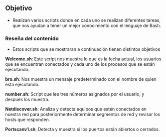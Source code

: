 ## Objetivo

- Realizan varios scripts donde en cada uno se realizan diferentes tareas, que nos ayudan a tener un mejor conocimiento con el lenguaje de Bash.

### Reseña del contenido 

- Estos scripts que se mostraran a continuación tienen distintos objetivos 

**Welcome.sh**: Este script nos muestra lo que es la fecha actual, los usuarios que se encuentran conectados y cada uno de los procesos que se están ejecutando. 

**bro.sh**: Nos muestra un mensaje predeterminado con el nombre de quien esta ejecutando.  

**number.sh**: Script que lee tres números asignados por el usuario, y después los muestra.

**Netdiscover.sh**: Analiza y detecta equipos que estén conectados en nuestra red para posteriormente determinar segmentos de red y revisar los hosts que responden. 

**Portscanv1.sh**: Detecta y muestra si los puertos están abiertos o cerrados.


